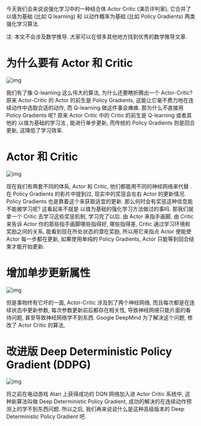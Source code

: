 今天我们会来说说强化学习中的一种结合体 Actor Critic (演员评判家), 它合并了 以值为基础 (比如 Q learning) 和 以动作概率为基础 (比如 Policy Gradients) 两类强化学习算法.

注: 本文不会涉及数学推导. 大家可以在很多其他地方找到优秀的数学推导文章.

# 为什么要有 Actor 和 Critic

![img](https://morvanzhou.github.io/static/results/ML-intro/AC1.png)

我们有了像 Q-learning 这么伟大的算法, 为什么还要瞎折腾出一个 Actor-Critic? 原来 Actor-Critic 的 Actor 的前生是 Policy Gradients, 这能让它毫不费力地在连续动作中选取合适的动作, 而 Q-learning 做这件事会瘫痪. 那为什么不直接用 Policy Gradients 呢? 原来 Actor Critic 中的 Critic 的前生是 Q-learning 或者其他的 以值为基础的学习法 , 能进行单步更新, 而传统的 Policy Gradients 则是回合更新, 这降低了学习效率.

# Actor 和 Critic 

![img](https://morvanzhou.github.io/static/results/ML-intro/AC2.png)

现在我们有两套不同的体系, Actor 和 Critic, 他们都能用不同的神经网络来代替 . 在 Policy Gradients 的影片中提到过, 现实中的奖惩会左右 Actor 的更新情况. Policy Gradients 也是靠着这个来获取适宜的更新. 那么何时会有奖惩这种信息能不能被学习呢? 这看起来不就是 以值为基础的强化学习方法做过的事吗. 那我们就拿一个 Critic 去学习这些奖惩机制, 学习完了以后. 由 Actor 来指手画脚, 由 Critic 来告诉 Actor 你的那些指手画脚哪些指得好, 哪些指得差, Critic 通过学习环境和奖励之间的关系, 能看到现在所处状态的潜在奖励, 所以用它来指点 Actor 便能使 Actor 每一步都在更新, 如果使用单纯的 Policy Gradients, Actor 只能等到回合结束才能开始更新.

# 增加单步更新属性

![img](https://morvanzhou.github.io/static/results/ML-intro/AC3.png)

但是事物终有它坏的一面, Actor-Critic 涉及到了两个神经网络, 而且每次都是在连续状态中更新参数, 每次参数更新前后都存在相关性, 导致神经网络只能片面的看待问题, 甚至导致神经网络学不到东西. Google DeepMind 为了解决这个问题, 修改了 Actor Critic 的算法,

# 改进版 Deep Deterministic Policy Gradient (DDPG)

![img](https://morvanzhou.github.io/static/results/ML-intro/AC4.png)

将之前在电动游戏 Atari 上获得成功的 DQN 网络加入进 Actor Critic 系统中, 这种新算法叫做 Deep Deterministic Policy Gradient, 成功的解决的在连续动作预测上的学不到东西问题. 所以之后, 我们再来说说什么是这种高级版本的 Deep Deterministic Policy Gradient 吧.
